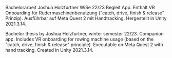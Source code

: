Bachelorarbeit Joshua Holzfurtner WiSe 22/23 Begleit App.
Enthält VR Onboarding für Rudermaschinenbenutzung ("catch, drive, finish & release" Prinzip).
Ausführbar auf Meta Quest 2 mit Handtracking.
Hergestellt in Unity 2021.3.14.

Bachelor thesis by Joshua Holzfurtner, winter semester 22/23. Companion app.
Includes VR onboarding for rowing machine usage (based on the "catch, drive, finish & release" principle).
Executable on Meta Quest 2 with hand tracking.
Created in Unity 2021.3.14.
